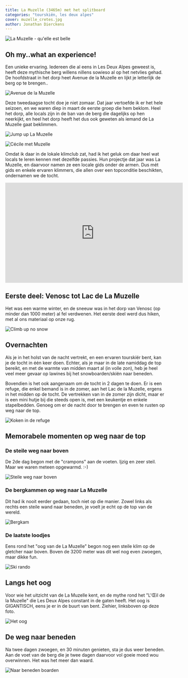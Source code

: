 ```yaml
---
title: La Muzelle (3465m) met het splitboard
categories: "tourskiën, les deux alpes"
cover: muzelle_cretes.jpg
author: Jonathan Dierckens
---
```


![La Muzelle - qu'elle est belle](./muzelle-view.jpg)

## Oh my..what an experience!

Een unieke ervaring. Iedereen die al eens in Les Deux Alpes geweest is, heeft deze mythische berg willens nillens sowieso al op het netvlies gehad. De hoofdstraat in het dorp heet Avenue de la Muzelle en lijkt je letterlijk de berg op te brengen..

![Avenue de la Muzelle](./muzelle-from-l2a.jpg)

Deze tweedaagse tocht doe je niet zomaar. Dat jaar vertoefde ik er het hele seizoen, en we waren diep in maart de eerste groep die hem beklom. Heel het dorp, alle locals zijn in de ban van de berg die dagelijks op hen neerkijkt, en heel het dorp heeft het dus ook geweten als iemand de La Muzelle gaat beklimmen.

![Jump up La Muzelle ](./jump-up.jpg)

![Cécile met Muzelle](./cecile-muzelle.jpg)

Omdat ik daar in de lokale klimclub zat, had ik het geluk om daar heel wat locals te leren kennen met dezelfde passies. Hun projectje dat jaar was La Muzelle, en daarvoor namen ze een locale gids onder de armen. Dus mét gids en enkele ervaren klimmers, die allen over een topconditie beschikten, ondernamen we de tocht.

<iframe width="560" height="315" src="https://www.youtube.com/embed/3SVywCHaIDs" frameborder="0" allow="accelerometer; autoplay; encrypted-media; gyroscope; picture-in-picture" allowfullscreen></iframe>

## Eerste deel: Venosc tot Lac de La Muzelle

Het was een warme winter, en de sneeuw was in het dorp van Venosc (op minder dan 1000 meter) al fel verdwenen. Het eerste deel werd dus hiken, met al ons materiaal op onze rug.

<!-- ![Materiaal](./materiaal.jpg) -->
<!-- ![Ik met split](./bird-split.jpg) -->
![Climb up no snow ](./climb-up-no-snow2.jpg)

## Overnachten

Als je in het holst van de nacht vertrekt, en een ervaren tourskiër bent, kan je de tocht in één keer doen. Echter, als je maar in de late namiddag de top bereikt, en met de warmte van midden maart al (in volle zon), heb je heel veel meer gevaar op lawines bij het snowboarden/skiën naar beneden.

Bovendien is het ook aangenaam om de tocht in 2 dagen te doen. Er is een refuge, die enkel bemand is in de zomer, aan het Lac de la Muzelle, ergens in het midden op de tocht. De vertrekken van in de zomer zijn dicht, maar er is een mini hutje bij die steeds open is, met een keukentje en enkele stapelbedden. Genoeg om er de nacht door te brengen en even te rusten op weg naar de top.

![Koken in de refuge](./refuge-cooking.jpg)

## Memorabele momenten op weg naar de top

### De steile weg naar boven

De 2de dag begon met de "crampons" aan de voeten. Ijzig en zeer steil. Maar we waren meteen opgewarmd. :-)

![Steile weg naar boven](./climb-up-steep-walk2.jpg)

### De bergkammen op weg naar La Muzelle

Dit had ik nooit eerder gedaan, toch niet op die manier. Zowel links als rechts een steile wand naar beneden, je voelt je echt op de top van de wereld.

![Bergkam](./muzelle-cretes-portrait.jpg)

### De laatste loodjes

Eens rond het "oog van de La Muzelle" begon nog een steile klim op de gletcher naar boven. Boven de 3200 meter was dit wel nog even zwoegen, maar dikke fun.

![Ski rando](./climb-up.jpg)

## Langs het oog

Voor wie het uitzicht van de La Muzelle kent, en de mythe rond het "L'Œil de la Muzelle" die Les Deux Alpes constant in de gaten heeft. Het oog is GIGANTISCH, eens je er in de buurt van bent. Ziehier, linksboven op deze foto.

![Het oog](./ski-down.jpg)

## De weg naar beneden

Na twee dagen zwoegen, en 30 minuten genieten, sta je dus weer beneden. Aan de voet van de berg die je twee dagen daarvoor vol goeie moed wou overwinnen. Het was het meer dan waard.

![Naar beneden boarden](./split-down.jpg)
